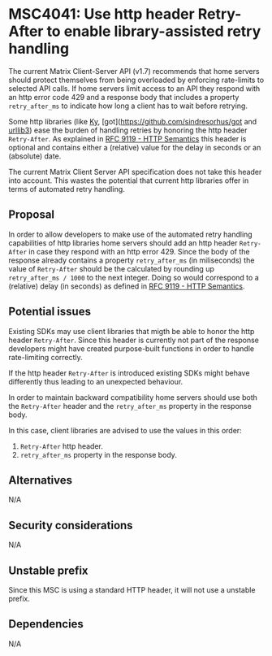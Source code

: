 # MSC4041: Use http header Retry-After to enable library-assisted retry handling

The current Matrix Client-Server API (v1.7) recommends that home servers should protect themselves from
being overloaded by enforcing rate-limits to selected API calls.
If home servers limit access to an API they respond with an http error code 429 and a response body
that includes a property `retry_after_ms` to indicate how long a client has to wait before retrying.

Some http libraries (like [Ky](https://github.com/sindresorhus/ky), [got](https://github.com/sindresorhus/got
and [urllib3](https://urllib3.readthedocs.io/en/stable/reference/urllib3.util.html#urllib3.util.Retry)) ease
the burden of handling retries by honoring the http header `Retry-After`. As explained in 
[RFC 9119 - HTTP Semantics](https://www.rfc-editor.org/rfc/rfc9110#field.retry-after) this header is optional
and contains either a (relative) value for the delay in seconds or an (absolute) date.

The current Matrix Client Server API specification does not take this header into account. This wastes the 
potential that current http libraries offer in terms of automated retry handling.

## Proposal

In order to allow developers to make use of the automated retry handling capabilities of http libraries
home servers should add an http header `Retry-After` in case they respond with an http error 429.
Since the body of the response already contains a property `retry_after_ms` (in miliseconds) the value 
of `Retry-After` should be the calculated by rounding up `retry_after_ms / 1000` to the next integer. 
Doing so would correspond to a (relative) delay (in seconds) as defined in 
[RFC 9119 - HTTP Semantics](https://www.rfc-editor.org/rfc/rfc9110#field.retry-after).

## Potential issues

Existing SDKs may use client libraries that migth be able to honor the http header `Retry-After`. Since 
this header is currently not part of the response developers might have created purpose-built functions
in order to handle rate-limiting correctly.

If the http header `Retry-After` is introduced existing SDKs might behave differently thus leading to an
unexpected behaviour.

In order to maintain backward compatibility home servers should use both the `Retry-After` header and the
`retry_after_ms` property in the response body. 

In this case, client libraries are advised to use the values in this order:

1) `Retry-After` http header.
2) `retry_after_ms` property in the response body.


## Alternatives

N/A


## Security considerations

N/A

## Unstable prefix

Since this MSC is using a standard HTTP header, it will not use a unstable prefix.

## Dependencies

N/A